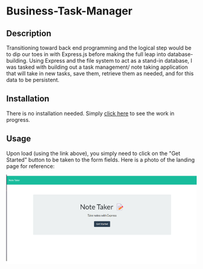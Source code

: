 # Business-Task-Manager

## Description

Transitioning toward back end programming and the logical step would be to dip our toes in with Express.js before making the full leap into database-building. Using Express and the file system to act as a stand-in database, I was tasked with building out a task management/ note taking application that will take in new tasks, save them, retrieve them as needed, and for this data to be persistent.

## Installation

There is no installation needed. Simply [click here](https://ancient-earth-22514.herokuapp.com/) to see the work in progress. 

## Usage

Upon load (using the link above), you simply need to click on the "Get Started" button to be taken to the form fields. Here is a photo of the landing page for reference:

![Note Taker Landing Page](./public//assets//Screenshot.png)
